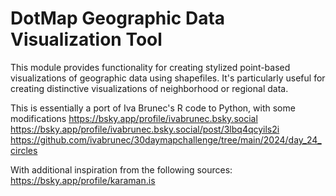 # DotMap Geographic Data Visualization Tool

This module provides functionality for creating stylized point-based visualizations
of geographic data using shapefiles. It's particularly useful for creating
distinctive visualizations of neighborhood or regional data.

This is essentially a port of Iva Brunec's R code to Python, with some modifications
https://bsky.app/profile/ivabrunec.bsky.social
https://bsky.app/profile/ivabrunec.bsky.social/post/3lbq4qcyils2i
https://github.com/ivabrunec/30daymapchallenge/tree/main/2024/day_24_circles

With additional inspiration from the following sources:
https://bsky.app/profile/karaman.is
